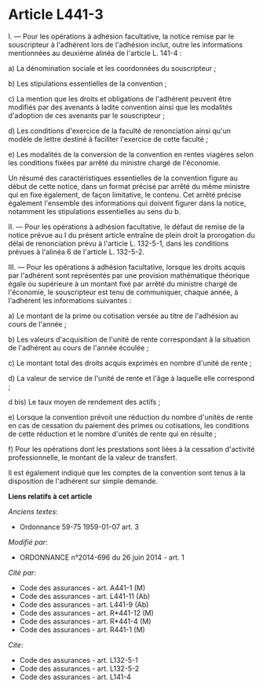 # Article L441-3

I. ― Pour les opérations à adhésion facultative, la notice remise par le souscripteur à l'adhérent lors de l'adhésion inclut,
outre les informations mentionnées au deuxième alinéa de l'article L. 141-4 : 

a) La dénomination sociale et les coordonnées du souscripteur ; 

b) Les stipulations essentielles de la convention ; 

c) La mention que les droits et obligations de l'adhérent peuvent être modifiés par des avenants à ladite convention ainsi
que les modalités d'adoption de ces avenants par le souscripteur ; 

d) Les conditions d'exercice de la faculté de renonciation ainsi qu'un modèle de lettre destiné à faciliter l'exercice de
cette faculté ; 

e) Les modalités de la conversion de la convention en rentes viagères selon les conditions fixées par arrêté du ministre
chargé de l'économie. 

Un résumé des caractéristiques essentielles de la convention figure au début de cette notice, dans un format précisé par
arrêté du même ministre qui en fixe également, de façon limitative, le contenu. Cet arrêté précise également l'ensemble des
informations qui doivent figurer dans la notice, notamment les stipulations essentielles au sens du b. 

II. ― Pour les opérations à adhésion facultative, le défaut de remise de la notice prévue au I du présent article entraîne de
plein droit la prorogation du délai de renonciation prévu à l'article L. 132-5-1, dans les conditions prévues à l'alinéa 6 de
l'article L. 132-5-2.

III. ― Pour les opérations à adhésion facultative, lorsque les droits acquis par l'adhérent sont représentés par une
provision mathématique théorique égale ou supérieure à un montant fixé par arrêté du ministre chargé de l'économie, le
souscripteur est tenu de communiquer, chaque année, à l'adhérent les informations suivantes : 

a) Le montant de la prime ou cotisation versée au titre de l'adhésion au cours de l'année ; 

b) Les valeurs d'acquisition de l'unité de rente correspondant à la situation de l'adhérent au cours de l'année écoulée ; 

c) Le montant total des droits acquis exprimés en nombre d'unité de rente ; 

d) La valeur de service de l'unité de rente et l'âge à laquelle elle correspond ; 

d bis) Le taux moyen de rendement des actifs ; 

e) Lorsque la convention prévoit une réduction du nombre d'unités de rente en cas de cessation du paiement des primes ou
cotisations, les conditions de cette réduction et le nombre d'unités de rente qui en résulte ; 

f) Pour les opérations dont les prestations sont liées à la cessation d'activité professionnelle, le montant de la valeur de
transfert. 

Il est également indiqué que les comptes de la convention sont tenus à la disposition de l'adhérent sur simple demande.

**Liens relatifs à cet article**

_Anciens textes_:

  - Ordonnance 59-75 1959-01-07 art. 3

_Modifié par_:

  - ORDONNANCE n°2014-696 du 26 juin 2014 - art. 1

_Cité par_:

  - Code des assurances - art. A441-1 (M)
  - Code des assurances - art. L441-11 (Ab)
  - Code des assurances - art. L441-9 (Ab)
  - Code des assurances - art. R*441-12 (M)
  - Code des assurances - art. R*441-4 (M)
  - Code des assurances - art. R441-1 (M)

_Cite_:

  - Code des assurances - art. L132-5-1
  - Code des assurances - art. L132-5-2
  - Code des assurances - art. L141-4
